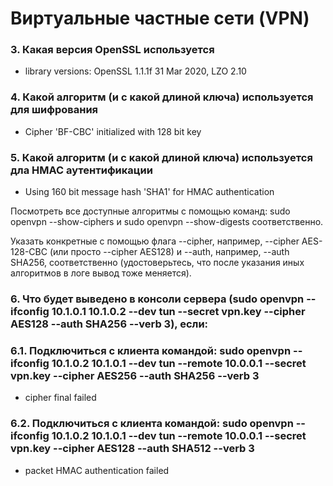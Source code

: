# Виртуальные частные сети (VPN)
### 3. Какая версия OpenSSL используется

- library versions: OpenSSL 1.1.1f  31 Mar 2020, LZO 2.10

### 4. Какой алгоритм (и с какой длиной ключа) используется для шифрования

- Cipher 'BF-CBC' initialized with 128 bit key

### 5. Какой алгоритм (и с какой длиной ключа) используется дла HMAC аутентификации

- Using 160 bit message hash 'SHA1' for HMAC authentication 
 
Посмотреть все доступные алгоритмы с помощью команд: sudo openvpn --show-ciphers и sudo openvpn --show-digests соответственно.

Указать конкретные с помощью флага --cipher, например, --cipher AES-128-CBC (или просто --cipher AES128) и --auth, например, --auth SHA256, соответственно (удостоверьтесь, что после указания иных алгоритмов в логе вывод тоже меняется).

### 6. Что будет выведено в консоли сервера (sudo openvpn --ifconfig 10.1.0.1 10.1.0.2 --dev tun --secret vpn.key --cipher AES128 --auth SHA256 --verb 3), если:

### 6.1. Подключиться с клиента командой: sudo openvpn --ifconfig 10.1.0.2 10.1.0.1 --dev tun --remote 10.0.0.1 --secret vpn.key --cipher AES256 --auth SHA256 --verb 3

- cipher final failed

### 6.2. Подключиться с клиента командой: sudo openvpn --ifconfig 10.1.0.2 10.1.0.1 --dev tun --remote 10.0.0.1 --secret vpn.key --cipher AES128 --auth SHA512 --verb 3

- packet HMAC authentication failed
